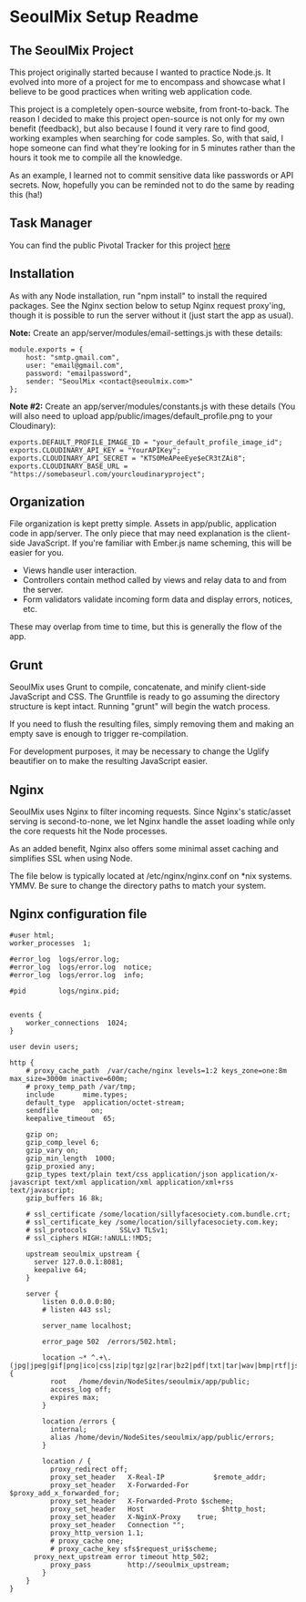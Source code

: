 # SeoulMix Setup Readme

## The SeoulMix Project

This project originally started because I wanted to practice Node.js. It evolved into
more of a project for me to encompass and showcase what I believe to be good practices
when writing web application code.

This project is a completely open-source website, from front-to-back. The reason I decided
to make this project open-source is not only for my own benefit (feedback), but also
because I found it very rare to find good, working examples when searching for code samples.
So, with that said, I hope someone can find what they're looking for in 5 minutes rather
than the hours it took me to compile all the knowledge.

As an example, I learned not to commit sensitive data like passwords or API secrets. Now,
hopefully you can be reminded not to do the same by reading this (ha!)

## Task Manager

You can find the public Pivotal Tracker for this project [here](https://www.pivotaltracker.com/projects/824705)

## Installation

As with any Node installation, run "npm install" to install the required packages.
See the Nginx section below to setup Nginx request proxy'ing, though it is possible
to run the server without it (just start the app as usual).

**Note:** Create an app/server/modules/email-settings.js with these details:

	module.exports = {
		host: "smtp.gmail.com",
		user: "email@gmail.com",
		password: "emailpassword",
		sender: "SeoulMix <contact@seoulmix.com>"
	};

**Note #2:** Create an app/server/modules/constants.js with these details
(You will also need to upload app/public/images/default_profile.png to your Cloudinary):

	exports.DEFAULT_PROFILE_IMAGE_ID = "your_default_profile_image_id";
	exports.CLOUDINARY_API_KEY = "YourAPIKey";
	exports.CLOUDINARY_API_SECRET = "KTS0MeAPeeEye$eCR3tZAi8";
	exports.CLOUDINARY_BASE_URL = "https://somebaseurl.com/yourcloudinaryproject";

## Organization

File organization is kept pretty simple. Assets in app/public, application code in app/server.
The only piece that may need explanation is the client-side JavaScript. If you're familiar with
Ember.js name scheming, this will be easier for you.

- Views handle user interaction.
- Controllers contain method called by views and relay data to and from the server.
- Form validators validate incoming form data and display errors, notices, etc.

These may overlap from time to time, but this is generally the flow of the app.

## Grunt

SeoulMix uses Grunt to compile, concatenate, and minify client-side JavaScript and CSS.
The Gruntfile is ready to go assuming the directory structure is kept intact. Running
"grunt" will begin the watch process.

If you need to flush the resulting files, simply removing them
and making an empty save is enough to trigger re-compilation.

For development purposes, it may be necessary to change the Uglify beautifier on to make the
resulting JavaScript easier.

## Nginx

SeoulMix uses Nginx to filter incoming requests. Since Nginx's static/asset serving is
second-to-none, we let Nginx handle the asset loading while only the core requests
hit the Node processes.

As an added benefit, Nginx also offers some minimal asset caching and simplifies SSL
when using Node.

The file below is typically located at /etc/nginx/nginx.conf on *nix systems. YMMV.
Be sure to change the directory paths to match your system.

## Nginx configuration file 


	#user html;
	worker_processes  1;

	#error_log  logs/error.log;
	#error_log  logs/error.log  notice;
	#error_log  logs/error.log  info;

	#pid        logs/nginx.pid;


	events {
	    worker_connections  1024;
	}

	user devin users;

	http {
	    # proxy_cache_path  /var/cache/nginx levels=1:2 keys_zone=one:8m max_size=3000m inactive=600m;
	    # proxy_temp_path /var/tmp;
	    include       mime.types;
	    default_type  application/octet-stream;
	    sendfile        on;
	    keepalive_timeout  65;

	    gzip on;
	    gzip_comp_level 6;
	    gzip_vary on;
	    gzip_min_length  1000;
	    gzip_proxied any;
	    gzip_types text/plain text/css application/json application/x-javascript text/xml application/xml application/xml+rss text/javascript;
	    gzip_buffers 16 8k;
	 
	    # ssl_certificate /some/location/sillyfacesociety.com.bundle.crt;
	    # ssl_certificate_key /some/location/sillyfacesociety.com.key;
	    # ssl_protocols        SSLv3 TLSv1;
	    # ssl_ciphers HIGH:!aNULL:!MD5;

	    upstream seoulmix_upstream {
	      server 127.0.0.1:8081;
	      keepalive 64;
	    }

	    server {
	        listen 0.0.0.0:80;
	        # listen 443 ssl;

	        server_name localhost;

	        error_page 502  /errors/502.html;

	    	location ~* ^.+\.(jpg|jpeg|gif|png|ico|css|zip|tgz|gz|rar|bz2|pdf|txt|tar|wav|bmp|rtf|js|flv|swf)$ {
	          root   /home/devin/NodeSites/seoulmix/app/public;
	          access_log off;
	          expires max;
	    	}

	        location /errors {
	          internal;
	          alias /home/devin/NodeSites/seoulmix/app/public/errors;
	        }

	        location / {
	          proxy_redirect off;
	          proxy_set_header   X-Real-IP            $remote_addr;
	          proxy_set_header   X-Forwarded-For  $proxy_add_x_forwarded_for;
	          proxy_set_header   X-Forwarded-Proto $scheme;
	          proxy_set_header   Host                   $http_host;
	          proxy_set_header   X-NginX-Proxy    true;
	          proxy_set_header   Connection "";
	          proxy_http_version 1.1;
	          # proxy_cache one;
	          # proxy_cache_key sfs$request_uri$scheme;
		  proxy_next_upstream error timeout http_502;
	          proxy_pass         http://seoulmix_upstream;
	        }
	    }
	}